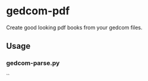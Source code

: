 # gedcom-pdf
Create good looking pdf books from your gedcom files.

## Usage
### gedcom-parse.py

``

